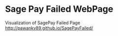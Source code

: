 # Sage Pay Failed WebPage
Visualization of SagePay Failed Page http://pawankv89.github.io/SagePayFailed/
